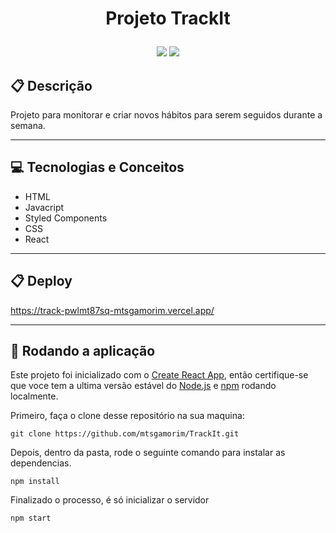 # <p align = "center"> Projeto TrackIt </p>

<p align = "center">
   <img src="https://img.shields.io/badge/author-Matheus_Amorim-4dae71?style=flat-square" />
   <img src="https://img.shields.io/github/languages/count/mtsgamorim/TrackIt?color=4dae71&style=flat-square" />
</p>

## :clipboard: Descrição

Projeto para monitorar e criar novos hábitos para serem seguidos durante a semana.

---

## :computer: Tecnologias e Conceitos

- HTML
- Javacript
- Styled Components
- CSS
- React

---

## :clipboard: Deploy

https://track-pwlmt87sq-mtsgamorim.vercel.app/

---

## 🏁 Rodando a aplicação

Este projeto foi inicializado com o [Create React App](https://github.com/facebook/create-react-app), então certifique-se que voce tem a ultima versão estável do [Node.js](https://nodejs.org/en/download/) e [npm](https://www.npmjs.com/) rodando localmente.

Primeiro, faça o clone desse repositório na sua maquina:

```
git clone https://github.com/mtsgamorim/TrackIt.git
```

Depois, dentro da pasta, rode o seguinte comando para instalar as dependencias.

```
npm install
```

Finalizado o processo, é só inicializar o servidor

```
npm start
```
